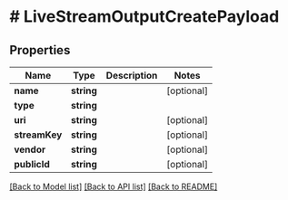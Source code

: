 # # LiveStreamOutputCreatePayload

## Properties

| Name        | Type          | Description   | Notes         |
|------------ | ------------- | ------------- | ------------- |
| **name** | **string** |  | [optional] |
| **type** | **string** |  | |
| **uri** | **string** |  | [optional] |
| **streamKey** | **string** |  | [optional] |
| **vendor** | **string** |  | [optional] |
| **publicId** | **string** |  | [optional] |

[[Back to Model list]](../../README.md#models)
[[Back to API list]](../../README.md#api-endpoints)
[[Back to README]](../../README.md)
